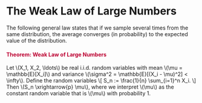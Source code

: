 # The Weak Law of Large Numbers

<p>The following general law states that if we sample several times from the same distribution, the average converges (in probability) to the expected value of the distribution.</p>
<div class="content-box pad-box-mini border border-trbl border-round">
<h4 style="color: #bc0031;"><strong>Theorem: Weak Law of Large Numbers</strong></h4>
Let \(X_1, X_2, \ldots\) be real i.i.d. random variables with mean \(\mu = \mathbb{E}[X_i]\) and variance \(\sigma^2 = \mathbb{E}[(X_i - \mu)^2] &lt; \infty\). Define the random variables \[ S_n := \frac{1}{n} \sum_{i=1}^n X_i. \] Then \(S_n \xrightarrow{p} \mu\), where we interpret \(\mu\) as the constant random variable that is \(\mu\) with probability 1.</div>